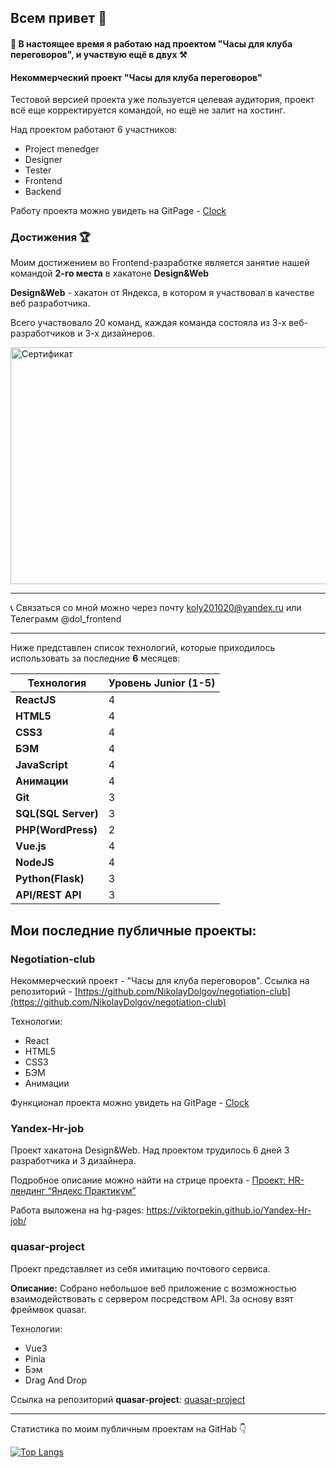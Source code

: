 ## Всем привет 👋

#### 🔭 В настоящее время я работаю над проектом "Часы для клуба переговоров", и участвую ещё в двух &#9874;



#### Некоммерческий проект "Часы для клуба переговоров"

Тестовой версией проекта уже пользуется целевая аудитория, проект всё еще корректируется командой, но ещё не залит на хостинг.

Над проектом работают 6 участников:

* Project menedger
* Designer
* Tester
* Frontend
* Backend

Работу проекта можно увидеть на GitPage - [Clock](https://nikolaydolgov.github.io/negotiation-club/)

### Достижения &#127942;

Моим достижением во Frontend-разработке является занятие нашей командой __2-го места__ в хакатоне __Design&Web__

__Design&Web__ - хакатон от Яндекса, в котором я участвовал в качестве веб разработчика.

Всего участвовало 20 команд, каждая команда состояла из 3-х веб-разработчиков и 3-х дизайнеров.

<img alt="Сертификат" src="https://github.com/NikolayDolgov/NikolayDolgov/blob/main/Николай%20Долгов.png" width="545" height="379">

___
📞 Связаться со мной можно через почту koly201020@yandex.ru  или Teлеграмм @dol_frontend
___

Ниже представлен список технологий, которые приходилось использовать за последние __6__ месяцев:

| __Технология__      | __Уровень Junior (1-5)__ |
| -------------       | ------------- |
| __ReactJS__ 	      | 4  |
| __HTML5__  	        | 4  |
| __CSS3__            | 4  |
| __БЭМ__             | 4  |
| __JavaScript__      | 4  |
| __Анимации__        | 4  |
| __Git__             | 3  |
| __SQL(SQL Server)__ | 3  |
| __PHP(WordPress)__  | 2  |
| __Vue.js__          | 4  |
| __NodeJS__          | 4  |
| __Python(Flask)__   | 3  |
| __API/REST API__    | 3  |


## Мои последние публичные проекты:

### Negotiation-club

Некоммерческий проект - "Часы для клуба переговоров".
Ссылка на репозиторий - [https://github.com/NikolayDolgov/negotiation-club](https://github.com/NikolayDolgov/negotiation-club)

Технологии: 
* React
* HTML5
* CSS3
* БЭМ
* Анимации

Функционал проекта можно увидеть на GitPage - [Clock](https://nikolaydolgov.github.io/negotiation-club/)

### Yandex-Hr-job
Проект хакатона Design&Web. Над проектом трудилось 6 дней 3 разработчика и 3 дизайнера.

Подробное описание можно найти на стрице проектa - [Проект: HR-лендинг “Яндекс Практикум”](https://github.com/NikolayDolgov/Yandex-Hr-job)

Работа выложена на hg-pages: https://viktorpekin.github.io/Yandex-Hr-job/

### quasar-project
Проект представляет из себя имитацию почтового сервиса.

__Описание:__ Собрано небольшое веб приложение с возможностью взаимодействовать с сервером посредством API.
За основу взят фреймвок quasar.

Технологии: 
* Vue3
* Pinia
* Бэм
* Drag And Drop

Ссылка на репозиторий __quasar-project__: [quasar-project](https://github.com/NikolayDolgov/quasar-project)

___

Статистика по моим публичным проектам на GitHab 👇

[![Top Langs](https://github-readme-stats.vercel.app/api/top-langs/?username=NikolayDolgov)](https://github.com/anuraghazra/github-readme-stats)
